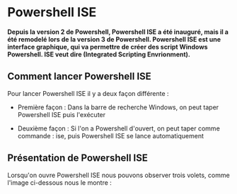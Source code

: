 # Powershell ISE

__Depuis la version 2 de Powershell, Powershell ISE a été inauguré, mais il a été remodelé lors de la version 3 de Powershell. Powershell ISE est une interface graphique, qui va permettre de créer des script Windows Powershell. ISE veut dire (Integrated Scripting Envrionment).__

## Comment lancer Powershell ISE

Pour lancer Powershell ISE il y a deux façon différente :

- Première façon : Dans la barre de recherche Windows, on peut taper Powershell ISE puis l'exécuter 

- Deuxième façon : Si l'on a Powershell d'ouvert, on peut taper comme commande : ise, puis Powershell ISE se lance automatiquement 

## Présentation de Powershell ISE

Lorsqu'on ouvre Powershell ISE nous pouvons observer trois volets, comme l'image ci-dessous nous le montre :

![]()
